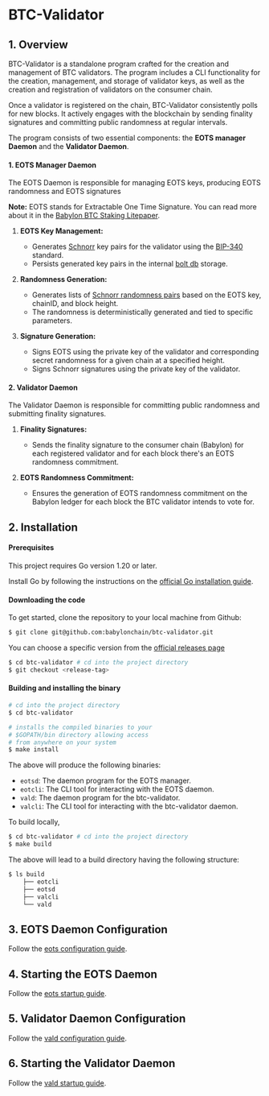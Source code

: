 # BTC-Validator

## 1. Overview

BTC-Validator is a standalone program crafted for the creation and management of BTC
validators. The program includes a CLI functionality for the creation, management,
and storage of validator keys, as well as the creation and registration of validators
on the consumer chain.

Once a validator is registered on the chain, BTC-Validator consistently polls for new
blocks. It actively engages with the blockchain by sending finality signatures and
committing public randomness at regular intervals.

The program consists of two essential components: the **EOTS manager Daemon** and the
**Validator Daemon**.

#### 1. EOTS Manager Daemon

The EOTS Daemon is responsible for managing EOTS keys, producing EOTS randomness and
EOTS signatures

**Note:** EOTS stands for Extractable One Time Signature. You can read more about it
in
the [Babylon BTC Staking Litepaper](https://docs.babylonchain.io/assets/files/btc_staking_litepaper-32bfea0c243773f0bfac63e148387aef.pdf).

1. **EOTS Key Management:**
    - Generates [Schnorr](https://en.wikipedia.org/wiki/Schnorr_signature) key pairs
      for the validator using the
      [BIP-340](https://github.com/bitcoin/bips/blob/master/bip-0340.mediawiki)
      standard.
    - Persists generated key pairs in the
      internal [bolt db](https://github.com/etcd-io/bbolt) storage.

2. **Randomness Generation:**
    - Generates lists
      of [Schnorr randomness pairs](https://www.researchgate.net/publication/222835548_Schnorr_Randomness)
      based on the EOTS key, chainID, and block height.
    - The randomness is deterministically generated and tied to specific parameters.

3. **Signature Generation:**
    - Signs EOTS using the private key of the validator and corresponding secret
      randomness for a given chain at a specified height.
    - Signs Schnorr signatures using the private key of the validator.

#### 2. Validator Daemon

The Validator Daemon is responsible for committing public randomness and
submitting finality signatures.

1. **Finality Signatures:**
    - Sends the finality signature to the consumer chain (Babylon) for each
      registered validator and for each block there's an EOTS randomness commitment.

2. **EOTS Randomness Commitment:**
    - Ensures the generation of EOTS randomness commitment on the Babylon ledger for
      each block the BTC validator intends to vote for.

## 2. Installation

#### Prerequisites

This project requires Go version 1.20 or later.

Install Go by following the instructions on
the [official Go installation guide](https://golang.org/doc/install).

#### Downloading the code

To get started, clone the repository to your local machine from Github:

```bash
$ git clone git@github.com:babylonchain/btc-validator.git
```

You can choose a specific version from
the [official releases page](https://github.com/babylonchain/btc-validator/releases)

```bash
$ cd btc-validator # cd into the project directory
$ git checkout <release-tag>
```

#### Building and installing the binary

```bash
# cd into the project directory
$ cd btc-validator 

# installs the compiled binaries to your
# $GOPATH/bin directory allowing access
# from anywhere on your system
$ make install 
```

The above will produce the following binaries:

- `eotsd`: The daemon program for the EOTS manager.
- `eotcli`: The CLI tool for interacting with the EOTS daemon.
- `vald`: The daemon program for the btc-validator.
- `valcli`: The CLI tool for interacting with the btc-validator daemon.

To build locally,

```bash
$ cd btc-validator # cd into the project directory
$ make build
```

The above will lead to a build directory having the following structure:

```bash
$ ls build
    ├── eotcli
    ├── eotsd
    ├── valcli
    └── vald
```

## 3. EOTS Daemon Configuration

Follow the [eots configuration guide](docs/eotsd/eotsd-config.md).

## 4. Starting the EOTS Daemon

Follow the  [eots startup guide](docs/eotsd/eotsd-startup-guide.md).

## 5. Validator Daemon Configuration

Follow the [vald configuration guide](docs/vald/vald-config.md).

## 6. Starting the Validator Daemon

Follow the [vald startup guide](docs/vald/vald-startup-guide.md).
